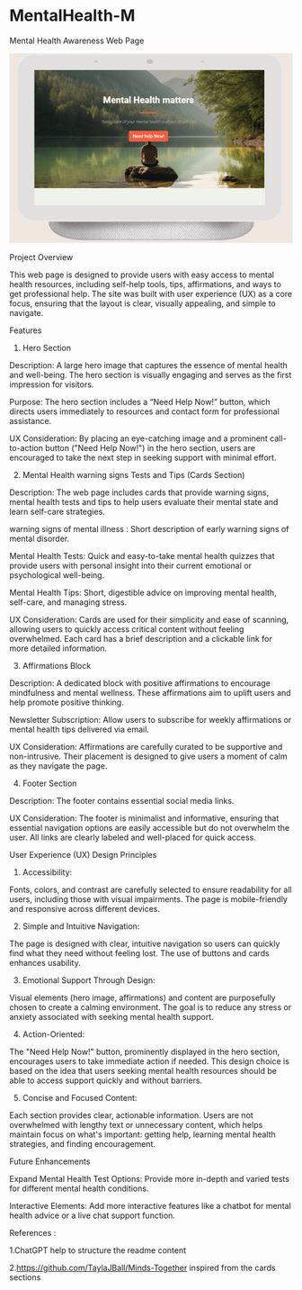# MentalHealth-M
Mental Health Awareness Web Page

 ![My Image](assets/images/mh-pic3.png)

Project Overview

This web page is designed to provide users with easy access to mental health resources, including self-help tools, tips, affirmations, and ways to get professional help. The site was built with user experience (UX) as a core focus, ensuring that the layout is clear, visually appealing, and simple to navigate.

Features

1. Hero Section

Description: A large hero image that captures the essence of mental health and well-being. The hero section is visually engaging and serves as the first impression for visitors.

Purpose: The hero section includes a “Need Help Now!” button, which directs users immediately to resources and contact form for professional assistance.

UX Consideration: By placing an eye-catching image and a prominent call-to-action button ("Need Help Now!") in the hero section, users are encouraged to take the next step in seeking support with minimal effort.

2. Mental Health warning signs Tests and Tips (Cards Section)

Description: The web page includes cards that provide  warning signs, mental health tests and tips to help users evaluate their mental state and learn self-care strategies.

warning signs of mental illness : Short description of early warning signs of mental disorder.

Mental Health Tests: Quick and easy-to-take mental health quizzes that provide users with personal insight into their current emotional or psychological well-being.

Mental Health Tips: Short, digestible advice on improving mental health, self-care, and managing stress.

UX Consideration: Cards are used for their simplicity and ease of scanning, allowing users to quickly access critical content without feeling overwhelmed. Each card has a brief description and a clickable link for more detailed information.

3. Affirmations Block

Description: A dedicated block with positive affirmations to encourage mindfulness and mental wellness. These affirmations aim to uplift users and help promote positive thinking.

Newsletter Subscription: Allow users to subscribe for weekly affirmations or mental health tips delivered via email.

UX Consideration: Affirmations are carefully curated to be supportive and non-intrusive. Their placement is designed to give users a moment of calm as they navigate the page.

4. Footer Section

Description: The footer contains essential  social media links.

UX Consideration: The footer is minimalist and informative, ensuring that essential navigation options are easily accessible but do not overwhelm the user. All links are clearly labeled and well-placed for quick access.

User Experience (UX) Design Principles

1. Accessibility:

Fonts, colors, and contrast are carefully selected to ensure readability for all users, including those with visual impairments. The page is mobile-friendly and responsive across different devices.

2. Simple and Intuitive Navigation:

The page is designed with clear, intuitive navigation so users can quickly find what they need without feeling lost. The use of buttons and cards enhances usability.

3. Emotional Support Through Design:

Visual elements (hero image, affirmations) and content are purposefully chosen to create a calming environment. The goal is to reduce any stress or anxiety associated with seeking mental health support.

4. Action-Oriented:

The "Need Help Now!" button, prominently displayed in the hero section, encourages users to take immediate action if needed. This design choice is based on the idea that users seeking mental health resources should be able to access support quickly and without barriers.

5. Concise and Focused Content:

Each section provides clear, actionable information. Users are not overwhelmed with lengthy text or unnecessary content, which helps maintain focus on what's important: getting help, learning mental health strategies, and finding encouragement.


Future Enhancements

Expand Mental Health Test Options: Provide more in-depth and varied tests for different mental health conditions.

Interactive Elements: Add more interactive features like a chatbot for mental health advice or a live chat support function.

References : 

1.ChatGPT help to structure the readme content

2.https://github.com/TaylaJBall/Minds-Together inspired from the cards sections

